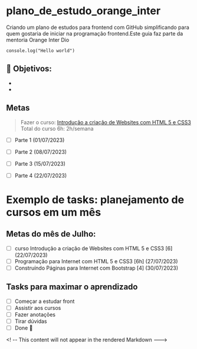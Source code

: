 # plano_de_estudo_orange_inter

Criando um plano de estudos para frontend com GitHub simplificando para quem gostaria de iniciar na programação frontend.Este guia faz parte da mentoria Orange Inter Dio

``console.log("Hello world")``

:disguised_face: Objetivos:
-
-
-

## Metas
> Fazer o curso: [Introdução a criação de Websites com HTML 5 e CSS3](https://web.dio.me/course/introducao-criacao-de-websites-com-html5-e-css3/learning/462f831d-5fdf-485e-bf07-1d391eb94ac8)
> Total do curso 6h: 2h/semana
- [ ] Parte 1 (01/07/2023)
- [ ] Parte 2 (08/07/2023)
- [ ] Parte 3 (15/07/2023)
- [ ] Parte 4 (22/07/2023)


# Exemplo de tasks: planejamento de cursos em um mês

## Metas do mês de Julho:
- [ ] curso Introdução a criação de Websites com HTML 5 e CSS3 [6] (22/07/2023)
- [ ] Programação para Internet com HTML 5 e CSS3 [6h] (27/07/2023)
- [ ] Construíndo Páginas para Internet com Bootstrap [4] (30/07/2023) 

## Tasks para maximar o aprendizado
- [ ] Começar a estudar front
- [ ] Assistir aos cursos
- [ ] Fazer anotações
- [ ] Tirar dúvidas
- [ ] Done :sparkler:  

<! -- This content will not appear in the rendered Markdown --->
